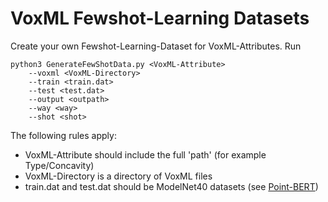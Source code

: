 # VoxML Fewshot-Learning Datasets

Create your own Fewshot-Learning-Dataset for VoxML-Attributes. Run 
```
python3 GenerateFewShotData.py <VoxML-Attribute>
    --voxml <VoxML-Directory>
    --train <train.dat>
    --test <test.dat>
    --output <outpath>
    --way <way>
    --shot <shot>
```

The following rules apply:
* VoxML-Attribute should include the full 'path' (for example Type/Concavity)
* VoxML-Directory is a directory of VoxML files
* train.dat and test.dat should be ModelNet40 datasets (see [Point-BERT](https://github.com/lulutang0608/Point-BERT))

